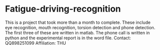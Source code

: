 # Fatigue-driving-recognition
This is a project that took more than a month to complete.
These include eye recognition, mouth recognition, torsion detection and phone detection. The first three of these are written in matlab. The phone call is written in python and the experimental report is in the word file.
Contact: QQ898251099
Affiliation: THU
